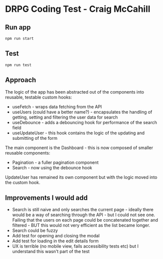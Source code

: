 # DRPG Coding Test - Craig McCahill

## Run app

    npm run start


## Test

    npm run test

## Approach 

The logic of the app has been abstracted out of the components into reusable, testable custom hooks:

* useFetch - wraps data fetching from the API
* useUsers (could have a better name?) - encapsulates the handling of getting, setting and filtering the user data for search
* useDebounce - adds a debouncing hook for performance of the search field
* useUpdateUser - this hook contains the logic of the updating and submitting of the form

The main component is the Dashboard - this is now composed of smaller reusable components:

* Pagination - a fuller pagination component
* Search - now using the debounce hook

UpdateUser has remained its own component but with the logic moved into the custom hook.

## Improvements I would add

* Search is still naive and only searches the current page - ideally there would be a way of searching through the API - but I could not see one. Failing that the users on each page could be concatenated together and filtered - BUT this would not very efficient as the list became longer.
* Search could be fuzzy
* Add test for opening and closing the modal 
* Add test for loading in the edit details form
* UX is terrible (no mobile view, fails accessibility tests etc) but I understand this wasn't part of the test
